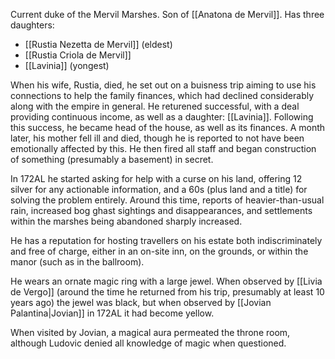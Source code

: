 Current duke of the Mervil Marshes. Son of [[Anatona de Mervil]]. Has three daughters:
- [[Rustia Nezetta de Mervil]] (eldest)
- [[Rustia Criola de Mervil]] 
- [[Lavinia]] (yongest)

When his wife, Rustia, died, he set out on a buisness trip aiming to use his connections to help the family finances, which had declined considerably along with the empire in general. He returened successful, with a deal providing continuous income, as well as a daughter: [[Lavinia]]. Following this success, he became head of the house, as well as its finances. A month later, his mother fell ill and died, though he is reported to not have been emotionally affected by this. He then fired all staff and began construction of something (presumably a basement) in secret.

In 172AL he started asking for help with a curse on his land, offering 12 silver for any actionable information, and a 60s (plus land and a title) for solving the problem entirely. Around this time, reports of heavier-than-usual rain, increased bog ghast sightings and disappearances, and settlements within the marshes being abandoned sharply increased.

He has a reputation for hosting travellers on his estate both indiscriminately and free of charge, either in an on-site inn, on the grounds, or within the manor (such as in the ballroom).

He wears an ornate magic ring with a large jewel. When observed by [[Livia de Vergo]] (around the time he returned from his trip, presumably at least 10 years ago) the jewel was black, but when observed by [[Jovian Palantina|Jovian]] in 172AL it had become yellow.

When visited by Jovian, a magical aura permeated the throne room, although Ludovic denied all knowledge of magic when questioned.
